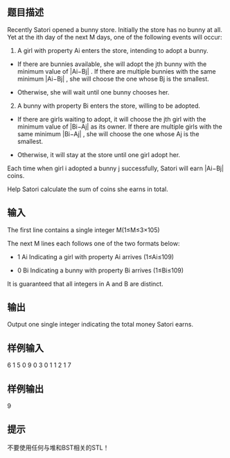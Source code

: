 ## 题目描述
Recently Satori opened a bunny store. Initially the store has no bunny at all. Yet at the ith
day of the next M
days, one of the following events will occur:

1. A girl with property Ai
   enters the store, intending to adopt a bunny.

- If there are bunnies available, she will adopt the jth
  bunny with the minimum value of |Ai−Bj|
  . If there are multiple bunnies with the same minimum |Ai−Bj|
  , she will choose the one whose Bj
  is the smallest.

- Otherwise, she will wait until one bunny chooses her.

2. A bunny with property Bi
   enters the store, willing to be adopted.

- If there are girls waiting to adopt, it will choose the jth
  girl with the minimum value of |Bi−Aj|
  as its owner. If there are multiple girls with the same minimum |Bi−Aj|
  , she will choose the one whose Aj
  is the smallest.

- Otherwise, it will stay at the store until one girl adopt her.

Each time when girl i
adopted a bunny j
successfully, Satori will earn |Ai−Bj|
coins.

Help Satori calculate the sum of coins she earns in total.

## 输入
The first line contains a single integer M(1≤M≤3×105)


The next M
lines each follows one of the two formats below:

-   1 Ai
    Indicating a girl with property Ai
    arrives (1≤Ai≤109)

-   0 Bi
    Indicating a bunny with property Bi
    arrives (1≤Bi≤109)


It is guaranteed that all integers in A
and B
are distinct.
## 输出
Output one single integer indicating the total money Satori earns.
## 样例输入
6
1 5
0 9
0 3
0 1
1 2
1 7
## 样例输出
9
## 提示
不要使用任何与堆和BST相关的STL！
